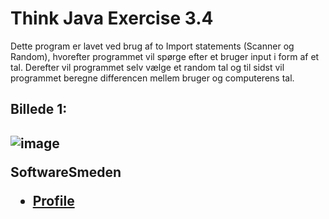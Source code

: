 # Think Java Exercise 3.4

<p>Dette program er lavet ved brug af to Import statements (Scanner og Random), hvorefter programmet vil spørge efter et bruger input i form af et tal. Derefter vil programmet selv vælge et random tal og til sidst vil programmet beregne differencen mellem bruger og computerens tal.

<h2/>Billede 1:<h2/>

![image](https://user-images.githubusercontent.com/89922905/132401823-18dcd17e-96cf-4f3b-aa14-f0924de82820.png)

**SoftwareSmeden**

- [Profile](https://github.com/SoftwareSmeden "SoftwareSmeden")
